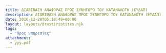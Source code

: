 ```yaml
---
title: ΔΙΑΒΙΒΑΣΗ ΑΝΑΦΟΡΑΣ ΠΡΟΣ ΣΥΝΗΓΟΡΟ ΤΟΥ ΚΑΤΑΝΑΛΩΤΗ (ΕΥΔΑΠ)
description: ΔΙΑΒΙΒΑΣΗ ΑΝΑΦΟΡΑΣ ΠΡΟΣ ΣΥΝΗΓΟΡΟ ΤΟΥ ΚΑΤΑΝΑΛΩΤΗ (ΕΥΔΑΠ)
date: 2016-12-28T05:18:49+00:00
layout: layouts/drastiriotites.njk
tags:
  - "Προς υπηρεσίες"
attachment:
  - yyy.pdf
---
```


<!-- excerpt -->
